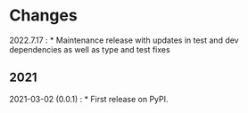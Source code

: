 # Changes

2022.7.17
:    * Maintenance release with updates in test and dev dependencies as well as type and test fixes

## 2021

2021-03-02 (0.0.1)
:    * First release on PyPI.
